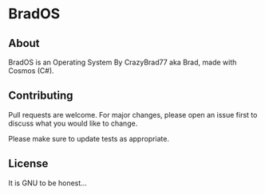 # BradOS

## About
BradOS is an Operating System By CrazyBrad77 aka Brad, made with Cosmos (C#).

## Contributing

Pull requests are welcome. For major changes, please open an issue first
to discuss what you would like to change.

Please make sure to update tests as appropriate.

## License

It is GNU to be honest...
